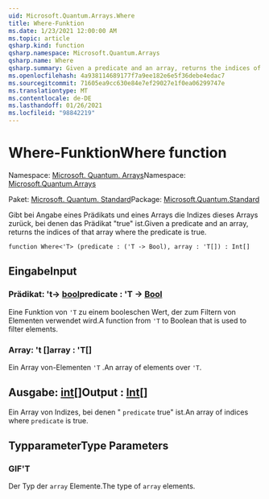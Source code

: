 ```yaml
---
uid: Microsoft.Quantum.Arrays.Where
title: Where-Funktion
ms.date: 1/23/2021 12:00:00 AM
ms.topic: article
qsharp.kind: function
qsharp.namespace: Microsoft.Quantum.Arrays
qsharp.name: Where
qsharp.summary: Given a predicate and an array, returns the indices of that array where the predicate is true.
ms.openlocfilehash: 4a938114689177f7a9ee182e6e5f36debe4edac7
ms.sourcegitcommit: 71605ea9cc630e84e7ef29027e1f0ea06299747e
ms.translationtype: MT
ms.contentlocale: de-DE
ms.lasthandoff: 01/26/2021
ms.locfileid: "98842219"
---
```

# <a name="where-function"></a><span data-ttu-id="493d6-102">Where-Funktion</span><span class="sxs-lookup"><span data-stu-id="493d6-102">Where function</span></span>

<span data-ttu-id="493d6-103">Namespace: [Microsoft. Quantum. Arrays](xref:Microsoft.Quantum.Arrays)</span><span class="sxs-lookup"><span data-stu-id="493d6-103">Namespace: [Microsoft.Quantum.Arrays](xref:Microsoft.Quantum.Arrays)</span></span>

<span data-ttu-id="493d6-104">Paket: [Microsoft. Quantum. Standard](https://nuget.org/packages/Microsoft.Quantum.Standard)</span><span class="sxs-lookup"><span data-stu-id="493d6-104">Package: [Microsoft.Quantum.Standard](https://nuget.org/packages/Microsoft.Quantum.Standard)</span></span>


<span data-ttu-id="493d6-105">Gibt bei Angabe eines Prädikats und eines Arrays die Indizes dieses Arrays zurück, bei denen das Prädikat "true" ist.</span><span class="sxs-lookup"><span data-stu-id="493d6-105">Given a predicate and an array, returns the indices of that array where the predicate is true.</span></span>

```qsharp
function Where<'T> (predicate : ('T -> Bool), array : 'T[]) : Int[]
```


## <a name="input"></a><span data-ttu-id="493d6-106">Eingabe</span><span class="sxs-lookup"><span data-stu-id="493d6-106">Input</span></span>

### <a name="predicate--t---bool"></a><span data-ttu-id="493d6-107">Prädikat: 't-> [bool](xref:microsoft.quantum.lang-ref.bool)</span><span class="sxs-lookup"><span data-stu-id="493d6-107">predicate : 'T -> [Bool](xref:microsoft.quantum.lang-ref.bool)</span></span>

<span data-ttu-id="493d6-108">Eine Funktion von `'T` zu einem booleschen Wert, der zum Filtern von Elementen verwendet wird.</span><span class="sxs-lookup"><span data-stu-id="493d6-108">A function from `'T` to Boolean that is used to filter elements.</span></span>


### <a name="array--t"></a><span data-ttu-id="493d6-109">Array: 't []</span><span class="sxs-lookup"><span data-stu-id="493d6-109">array : 'T[]</span></span>

<span data-ttu-id="493d6-110">Ein Array von-Elementen `'T` .</span><span class="sxs-lookup"><span data-stu-id="493d6-110">An array of elements over `'T`.</span></span>



## <a name="output--int"></a><span data-ttu-id="493d6-111">Ausgabe: [int](xref:microsoft.quantum.lang-ref.int)[]</span><span class="sxs-lookup"><span data-stu-id="493d6-111">Output : [Int](xref:microsoft.quantum.lang-ref.int)[]</span></span>

<span data-ttu-id="493d6-112">Ein Array von Indizes, bei denen " `predicate` true" ist.</span><span class="sxs-lookup"><span data-stu-id="493d6-112">An array of indices where `predicate` is true.</span></span>

## <a name="type-parameters"></a><span data-ttu-id="493d6-113">Typparameter</span><span class="sxs-lookup"><span data-stu-id="493d6-113">Type Parameters</span></span>

### <a name="t"></a><span data-ttu-id="493d6-114">GIF</span><span class="sxs-lookup"><span data-stu-id="493d6-114">'T</span></span>

<span data-ttu-id="493d6-115">Der Typ der `array` Elemente.</span><span class="sxs-lookup"><span data-stu-id="493d6-115">The type of `array` elements.</span></span>